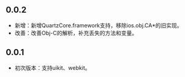 ## 0.0.2
- 新增：新增QuartzCore.framework支持，移除ios.obj.CA*的旧实现。
- 改善：改善Obj-C的解析，补充丢失的方法和变量。

## 0.0.1
- 初次版本：支持uikit、webkit。
